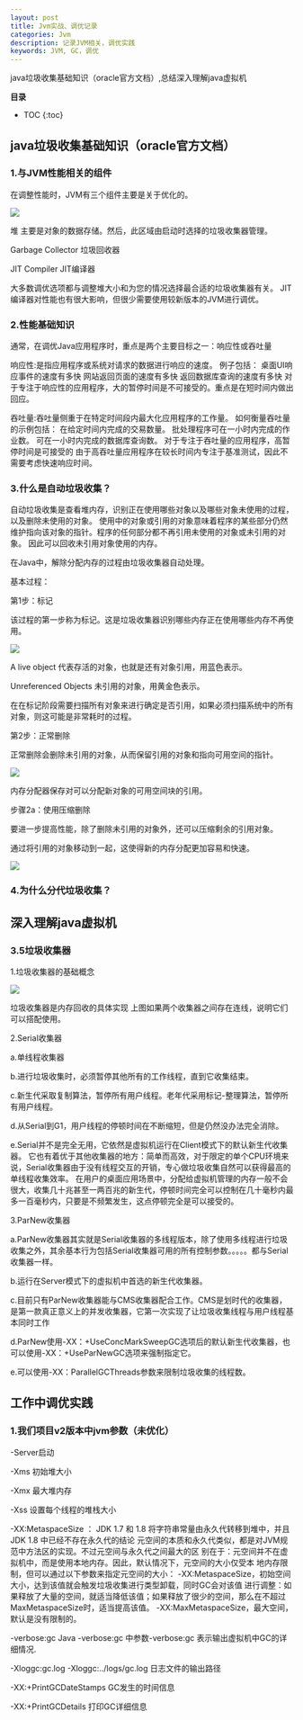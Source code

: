 ```yaml
---
layout: post
title: Jvm实战、调优记录
categories: Jvm
description: 记录JVM相关，调优实践
keywords: JVM, GC，调优
---
```


java垃圾收集基础知识（oracle官方文档）,总结深入理解java虚拟机



**目录**

* TOC
{:toc}

## java垃圾收集基础知识（oracle官方文档）


### 1.与JVM性能相关的组件

在调整性能时，JVM有三个组件主要是关于优化的。

![](/images/posts/jvm/Slide2.PNG)

堆
主要是对象的数据存储。然后，此区域由启动时选择的垃圾收集器管理。

Garbage Collector
垃圾回收器

JIT Compiler
JIT编译器

大多数调优选项都与调整堆大小和为您的情况选择最合适的垃圾收集器有关。
JIT编译器对性能也有很大影响，但很少需要使用较新版本的JVM进行调优。
	

### 2.性能基础知识

通常，在调优Java应用程序时，重点是两个主要目标之一：响应性或吞吐量

响应性:是指应用程序或系统对请求的数据进行响应的速度。
例子包括：
	桌面UI响应事件的速度有多快
	网站返回页面的速度有多快
	返回数据库查询的速度有多快
	对于专注于响应性的应用程序，大的暂停时间是不可接受的。重点是在短时间内做出回应。

吞吐量:吞吐量侧重于在特定时间段内最大化应用程序的工作量。
如何衡量吞吐量的示例包括：
	在给定时间内完成的交易数量。
	批处理程序可在一小时内完成的作业数。
	可在一小时内完成的数据库查询数。
	对于专注于吞吐量的应用程序，高暂停时间是可接受的 由于高吞吐量应用程序在较长时间内专注于基准测试，因此不需要考虑快速响应时间。
	
### 3.什么是自动垃圾收集？

自动垃圾收集是查看堆内存，识别正在使用哪些对象以及哪些对象未使用的过程，以及删除未使用的对象。
使用中的对象或引用的对象意味着程序的某些部分仍然维护指向该对象的指针。程序的任何部分都不再引用未使用的对象或未引用的对象。
因此可以回收未引用对象使用的内存。


在Java中，解除分配内存的过程由垃圾收集器自动处理。

基本过程：
		
第1步：标记

该过程的第一步称为标记。这是垃圾收集器识别哪些内存正在使用哪些内存不再使用。


![](/images/posts/jvm/1.png)


A live object 代表存活的对象，也就是还有对象引用，用蓝色表示。

Unreferenced Objects 未引用的对象，用黄金色表示。

在在标记阶段需要扫描所有对象来进行确定是否引用，如果必须扫描系统中的所有对象，则这可能是非常耗时的过程。
	
	
第2步：正常删除

正常删除会删除未引用的对象，从而保留引用的对象和指向可用空间的指针。

![](/images/posts/jvm/2.png)

内存分配器保存对可以分配新对象的可用空间块的引用。


步骤2a：使用压缩删除

要进一步提高性能，除了删除未引用的对象外，还可以压缩剩余的引用对象。

通过将引用的对象移动到一起，这使得新的内存分配更加容易和快速。

![](/images/posts/jvm/3.png)


### 4.为什么分代垃圾收集？




## 深入理解java虚拟机

### 3.5垃圾收集器

1.垃圾收集器的基础概念

![](/images/posts/jvm/4.png)

垃圾收集器是内存回收的具体实现
上图如果两个收集器之间存在连线，说明它们可以搭配使用。


2.Serial收集器

a.单线程收集器

b.进行垃圾收集时，必须暂停其他所有的工作线程，直到它收集结束。

c.新生代采取复制算法，暂停所有用户线程。老年代采用标记-整理算法，暂停所有用户线程。

d.从Serial到G1，用户线程的停顿时间在不断缩短，但是仍然没办法完全消除。

e.Serial并不是完全无用，它依然是虚拟机运行在Client模式下的默认新生代收集器。
它也有着优于其他收集器的地方：简单而高效，对于限定的单个CPU环境来说，Serial收集器由于没有线程交互的开销，专心做垃圾收集自然可以获得最高的单线程收集效率。
在用户的桌面应用场景中，分配给虚拟机管理的内存一般不会很大，收集几十兆甚至一两百兆的新生代，停顿时间完全可以控制在几十毫秒内最多一百毫秒内，只要是不频繁发生，这点停顿完全是可以接受的。

3.ParNew收集器

a.ParNew收集器其实就是Serial收集器的多线程版本，除了使用多线程进行垃圾收集之外，其余基本行为包括Serial收集器可用的所有控制参数。。。。。都与Serial收集器一样。

b.运行在Server模式下的虚拟机中首选的新生代收集器。

c.目前只有ParNew收集器能与CMS收集器配合工作。CMS是划时代的收集器，是第一款真正意义上的并发收集器，它第一次实现了让垃圾收集线程与用户线程基本同时工作

d.ParNew使用-XX：+UseConcMarkSweepGC选项后的默认新生代收集器，也可以使用-XX：+UseParNewGC选项来强制指定它。

e.可以使用-XX：ParallelGCThreads参数来限制垃圾收集的线程数。

## 工作中调优实践

### 1.我们项目v2版本中jvm参数（未优化）

-Server启动     

-Xms 初始堆大小

-Xmx 最大堆内存

-Xss 设置每个线程的堆栈大小

-XX:MetaspaceSize ：
JDK 1.7 和 1.8 将字符串常量由永久代转移到堆中，并且 JDK 1.8 中已经不存在永久代的结论
元空间的本质和永久代类似，都是对JVM规范中方法区的实现。不过元空间与永久代之间最大的区
别在于：元空间并不在虚拟机中，而是使用本地内存。因此，默认情况下，元空间的大小仅受本
地内存限制，但可以通过以下参数来指定元空间的大小：
-XX:MetaspaceSize，初始空间大小，达到该值就会触发垃圾收集进行类型卸载，同时GC会对该值
进行调整：如果释放了大量的空间，就适当降低该值；如果释放了很少的空间，那么在不超过
MaxMetaspaceSize时，适当提高该值。
-XX:MaxMetaspaceSize，最大空间，默认是没有限制的。

-verbose:gc
Java -verbose:gc 中参数-verbose:gc 表示输出虚拟机中GC的详细情况.

-Xloggc:gc.log
-Xloggc:../logs/gc.log 日志文件的输出路径

-XX:+PrintGCDateStamps 
GC发生的时间信息

-XX:+PrintGCDetails
打印GC详细信息